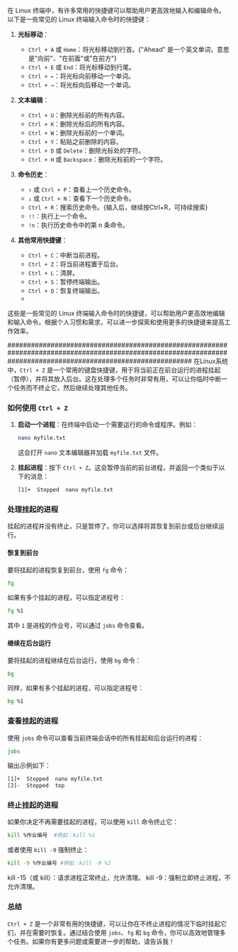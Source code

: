 在 Linux 终端中，有许多常用的快捷键可以帮助用户更高效地输入和编辑命令。以下是一些常见的 Linux 终端输入命令时的快捷键：

1. **光标移动**：
    - `Ctrl + A` 或 `Home`：将光标移动到行首。{"Ahead" 是一个英文单词，意思是"向前"、"在前面"或"在前方"}
    - `Ctrl + E` 或 `End`：将光标移动到行尾。
    - `Ctrl + ←`：将光标向前移动一个单词。
    - `Ctrl + →`：将光标向后移动一个单词。

2. **文本编辑**：
    - `Ctrl + U`：删除光标前的所有内容。
    - `Ctrl + K`：删除光标后的所有内容。
    - `Ctrl + W`：删除光标前的一个单词。
    - `Ctrl + Y`：粘贴之前删除的内容。
    - `Ctrl + D` 或 `Delete`：删除光标处的字符。
    - `Ctrl + H` 或 `Backspace`：删除光标前的一个字符。

3. **命令历史**：
    - `↑` 或 `Ctrl + P`：查看上一个历史命令。
    - `↓` 或 `Ctrl + N`：查看下一个历史命令。
    - `Ctrl + R`：搜索历史命令。{输入后，继续按Ctrl+R，可持续搜索}
    - `!!`：执行上一个命令。
    - `!n`：执行历史命令中的第 n 条命令。

4. **其他常用快捷键**：
    - `Ctrl + C`：中断当前进程。
    - `Ctrl + Z`：将当前进程置于后台。
    - `Ctrl + L`：清屏。
    - `Ctrl + S`：暂停终端输出。
    - `Ctrl + Q`：恢复终端输出。
    - 
这些是一些常见的 Linux 终端输入命令时的快捷键，可以帮助用户更高效地编辑和输入命令。根据个人习惯和需求，可以进一步探索和使用更多的快捷键来提高工作效率。




###############################################################################################################################################################
在Linux系统中，`Ctrl + Z` 是一个常用的键盘快捷键，用于将当前正在前台运行的进程挂起（暂停），并将其放入后台。这在处理多个任务时非常有用，可以让你临时中断一个任务而不终止它，然后继续处理其他任务。

### 如何使用 `Ctrl + Z`
1. **启动一个进程**：在终端中启动一个需要运行的命令或程序。例如：
   ```bash
   nano myfile.txt
   ```
   这会打开 `nano` 文本编辑器并加载 `myfile.txt` 文件。

2. **挂起进程**：按下 `Ctrl + Z`。这会暂停当前的前台进程，并返回一个类似于以下的消息：
   ```bash
   [1]+  Stopped  nano myfile.txt
   ```

### 处理挂起的进程
挂起的进程并没有终止，只是暂停了。你可以选择将其恢复到前台或后台继续运行。

#### 恢复到前台
要将挂起的进程恢复到前台，使用 `fg` 命令：
```bash
fg
```
如果有多个挂起的进程，可以指定进程号：
```bash
fg %1
```
其中 `1` 是进程的作业号，可以通过 `jobs` 命令查看。

#### 继续在后台运行
要将挂起的进程继续在后台运行，使用 `bg` 命令：
```bash
bg
```
同样，如果有多个挂起的进程，可以指定进程号：
```bash
bg %1
```

### 查看挂起的进程
使用 `jobs` 命令可以查看当前终端会话中的所有挂起和后台运行的进程：
```bash
jobs
```
输出示例如下：
```bash
[1]+  Stopped  nano myfile.txt
[2]-  Stopped  top
```

### 终止挂起的进程
如果你决定不再需要挂起的进程，可以使用 `kill` 命令终止它：
```bash
kill %作业编号  #例如：kill %1
```
或者使用 `kill -9` 强制终止：
```bash
kill -9 %作业编号 #例如：kill -9 %1
```
kill -15（或 kill）：请求进程正常终止，允许清理。
kill -9：强制立即终止进程，不允许清理。

### 总结
`Ctrl + Z` 是一个非常有用的快捷键，可以让你在不终止进程的情况下临时挂起它们，并在需要时恢复。通过结合使用 `jobs`、`fg` 和 `bg` 命令，你可以高效地管理多个任务。如果你有更多问题或需要进一步的帮助，请告诉我！